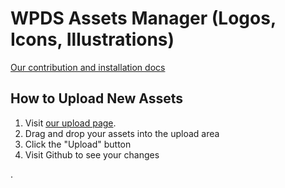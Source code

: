 # WPDS Assets Manager (Logos, Icons, Illustrations)

[Our contribution and installation docs](https://build.washingtonpost.com/foundations/wam)

## How to Upload New Assets

1. Visit [our upload page](https://wpds-assets-manager.preview.now.washingtonpost.com/upload).
2. Drag and drop your assets into the upload area
3. Click the "Upload" button
4. Visit Github to see your changes

.
